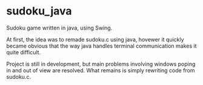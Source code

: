 # sudoku_java

Sudoku game written in java, using Swing.

At first, the idea was to remade sudoku.c  using java, hovewer it quickly became obvious that the way java handles terminal communication makes it quite difficult.

Project is still in development, but main problems involving windows poping in and out of view are resolved. What remains is simply rewriting code from sudoku.c.
